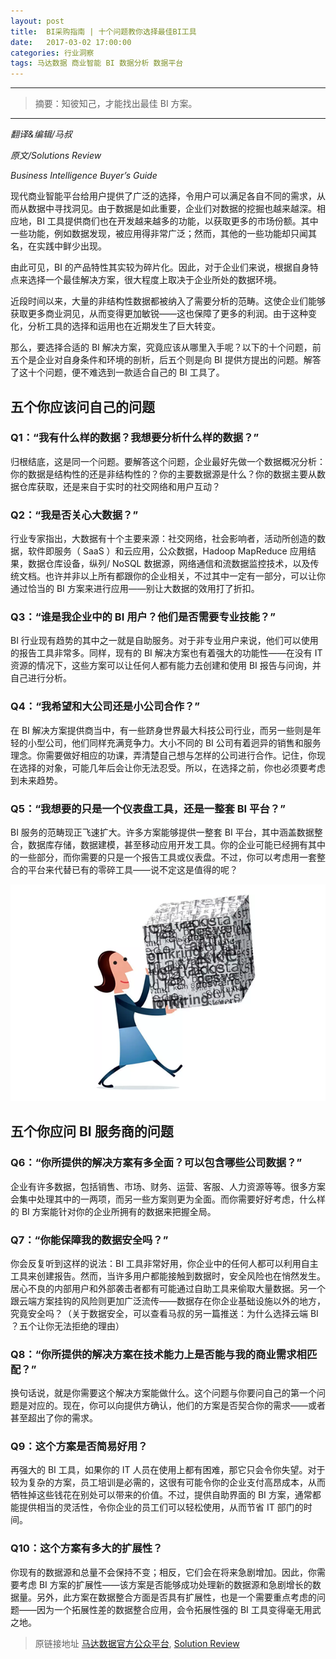 ```yaml
---
layout: post
title:  BI采购指南 | 十个问题教你选择最佳BI工具
date:   2017-03-02 17:00:00
categories: 行业洞察
tags: 马达数据 商业智能 BI 数据分析 数据平台
---
```


---------
>摘要：知彼知己，才能找出最佳 BI 方案。
--------

*翻译&编辑/马叔*

*原文/Solutions Review*

*Business Intelligence Buyer’s Guide*


现代商业智能平台给用户提供了广泛的选择，令用户可以满足各自不同的需求，从而从数据中寻找洞见。由于数据是如此重要，企业们对数据的挖掘也越来越深。相应地，BI 工具提供商们也在开发越来越多的功能，以获取更多的市场份额。其中一些功能，例如数据发现，被应用得非常广泛；然而，其他的一些功能却只闻其名，在实践中鲜少出现。


由此可见，BI 的产品特性其实较为碎片化。因此，对于企业们来说，根据自身特点来选择一个最佳解决方案，很大程度上取决于企业所处的数据环境。


近段时间以来，大量的非结构性数据都被纳入了需要分析的范畴。这使企业们能够获取更多商业洞见，从而变得更加敏锐——这也保障了更多的利润。由于这种变化，分析工具的选择和运用也在近期发生了巨大转变。


那么，要选择合适的 BI 解决方案，究竟应该从哪里入手呢？以下的十个问题，前五个是企业对自身条件和环境的剖析，后五个则是向 BI 提供方提出的问题。解答了这十个问题，便不难选到一款适合自己的 BI 工具了。



## 五个你应该问自己的问题


### Q1：“我有什么样的数据？我想要分析什么样的数据？”


归根结底，这是同一个问题。要解答这个问题，企业最好先做一个数据概况分析：你的数据是结构性的还是非结构性的？你的主要数据源是什么？你的数据主要从数据仓库获取，还是来自于实时的社交网络和用户互动？


### Q2：“我是否关心大数据？”

行业专家指出，大数据有十个主要来源：社交网络，社会影响者，活动所创造的数据，软件即服务（ SaaS ）和云应用，公众数据，Hadoop MapReduce 应用结果，数据仓库设备，纵列/ NoSQL 数据源，网络通信和流数据监控技术，以及传统文档。也许并非以上所有都跟你的企业相关，不过其中一定有一部分，可以让你通过恰当的 BI 方案来进行应用——别让大数据的效用打了折扣。


### Q3：“谁是我企业中的 BI 用户？他们是否需要专业技能？”


BI 行业现有趋势的其中之一就是自助服务。对于非专业用户来说，他们可以使用的报告工具非常多。同样，现有的 BI 解决方案也有着强大的功能性——在没有 IT 资源的情况下，这些方案可以让任何人都有能力去创建和使用 BI 报告与问询，并自己进行分析。


### Q4：“我希望和大公司还是小公司合作？”


在 BI 解决方案提供商当中，有一些跻身世界最大科技公司行业，而另一些则是年轻的小型公司，他们同样充满竞争力。大小不同的 BI 公司有着迥异的销售和服务理念。你需要做好相应的功课，弄清楚自己想与怎样的公司进行合作。记住，你现在选择的对象，可能几年后会让你无法忍受。所以，在选择之前，你也必须要考虑到未来趋势。


### Q5：“我想要的只是一个仪表盘工具，还是一整套 BI 平台？”


BI 服务的范畴现正飞速扩大。许多方案能够提供一整套 BI 平台，其中涵盖数据整合，数据库存储，数据建模，甚至移动应用开发工具。你的企业可能已经拥有其中的一些部分，而你需要的只是一个报告工具或仪表盘。不过，你可以考虑用一套整合的平台来代替已有的零碎工具——说不定这是值得的呢？



![alt text](/images/2017/3/2/2.png)


## 五个你应问 BI 服务商的问题


### Q6：“你所提供的解决方案有多全面？可以包含哪些公司数据？”


企业有许多数据，包括销售、市场、财务、运营、客服、人力资源等等。很多方案会集中处理其中的一两项，而另一些方案则更为全面。而你需要好好考虑，什么样的 BI 方案能针对你的企业所拥有的数据来把握全局。


### Q7：“你能保障我的数据安全吗？”


你会反复听到这样的说法：BI 工具非常好用，你企业中的任何人都可以利用自主工具来创建报告。然而，当许多用户都能接触到数据时，安全风险也在悄然发生。居心不良的内部用户和外部袭击者都有可能通过自助工具来偷取大量数据。另一个跟云端方案挂钩的风险则更加广泛流传——数据存在你企业基础设施以外的地方，究竟安全吗？（关于数据安全，可以查看马叔的另一篇推送：为什么选择云端 BI ？五个让你无法拒绝的理由）


### Q8：“你所提供的解决方案在技术能力上是否能与我的商业需求相匹配？”


换句话说，就是你需要这个解决方案能做什么。这个问题与你要问自己的第一个问题是对应的。现在，你可以向提供方确认，他们的方案是否契合你的需求——或者甚至超出了你的需求。


### Q9：这个方案是否简易好用？

再强大的 BI 工具，如果你的 IT 人员在使用上都有困难，那它只会令你失望。对于较为复杂的方案，员工培训是必需的，这很有可能令你的企业支付高昂成本，从而牺牲掉这些钱花在别处可以带来的价值。不过，提供自助界面的 BI 方案，通常都能提供相当的灵活性，令你企业的员工们可以轻松使用，从而节省 IT 部门的时间。

### Q10：这个方案有多大的扩展性？

你现有的数据源和总量不会保持不变；相反，它们会在将来急剧增加。因此，你需要考虑 BI 方案的扩展性——该方案是否能够成功处理新的数据源和急剧增长的数据量。另外，此方案在数据整合方面是否具有扩展性，也是一个需要重点考虑的问题——因为一个拓展性差的数据整合应用，会令拓展性强的 BI 工具变得毫无用武之地。


> 原链接地址 [马达数据官方公众平台](https://mp.weixin.qq.com/s?__biz=MzIyOTEwMDA1Mw==&mid=2650453251&idx=1&sn=895280a5b1f2084208f59cda2c77b1c1&key=6dff9cc562b5e5b3a2219dcf5a87beb0ac367912d2d6230250a5f2f1cf9eff08cbd26eeb1b28a2db58ddcfb69ef42bf5fba0bb857a7964954d84c8c748c47f2569a17224ca06953b89765d310f266e2a&ascene=0&uin=MTgyMDI1MzUwMA%3D%3D&devicetype=iMac+MacBook9%2C1+OSX+OSX+10.12.1+build(16B2555)&version=12000510&nettype=WIFI&fontScale=100&pass_ticket=w%2F77nUh%2FHNecxOn1YITjsV73wA33lRyXO1QxvPs6zb5E%2BCwFkT0S%2FicP38YqOWyp),  [Solution Review](https://solutionsreview.com/business-intelligence/get-a-free-business-intelligence-software-buyers-guide/)
